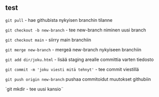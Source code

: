 ## test


`git pull` - hae githubista nykyisen branchin tilanne

`git checkout -b new-branch` - tee new-branch niminen uusi branch

`git checkout main` - siirry main branchiin

`git merge new-branch` - mergeä new-branch nykyiseen branchiin

`git add dir/joku.html` - lisää staging arealle committia varten tiedosto

`git commit -m 'joku viesti mitä tehnyt'` - tee commit viestillä

`git push origin new-branch` pushaa commitoidut muutokset githubiin

`git mkdir - tee uusi kansio¨
